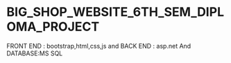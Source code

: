 # BIG_SHOP_WEBSITE_6TH_SEM_DIPLOMA_PROJECT
 FRONT END : bootstrap,html,css,js and BACK END : asp.net And DATABASE:MS SQL
